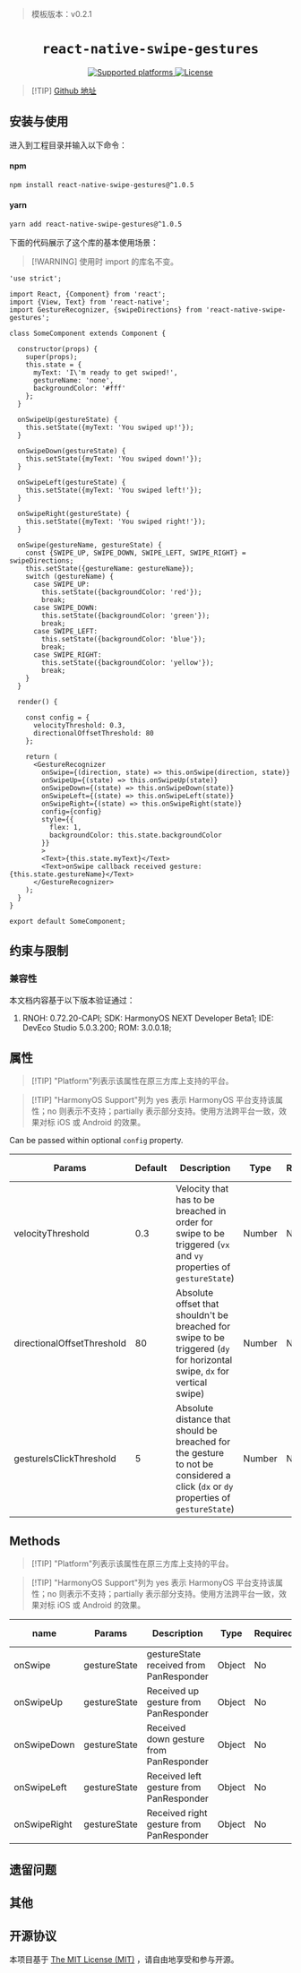 > 模板版本：v0.2.1

<p align="center">
  <h1 align="center"> <code>react-native-swipe-gestures</code> </h1>
</p>
<p align="center">
    <a href="https://github.com/glepur/react-native-swipe-gestures">
        <img src="https://img.shields.io/badge/platforms-android%20|%20ios%20|%20harmony%20-lightgrey.svg" alt="Supported platforms" />
    </a>
    <a href="https://github.com/glepur/react-native-swipe-gestures?tab=MIT-1-ov-file">
        <img src="https://img.shields.io/badge/license-MIT-green.svg" alt="License" />
        <!-- <img src="https://img.shields.io/badge/license-Apache-blue.svg" alt="License" /> -->
    </a>
</p>




> [!TIP] [Github 地址](https://github.com/glepur/react-native-swipe-gestures)

## 安装与使用

进入到工程目录并输入以下命令：

<!-- tabs:start -->

####  npm

```bash
npm install react-native-swipe-gestures@^1.0.5
```

#### yarn

```bash
yarn add react-native-swipe-gestures@^1.0.5
```

<!-- tabs:end -->

下面的代码展示了这个库的基本使用场景：

>[!WARNING] 使用时 import 的库名不变。

```tsx
'use strict';

import React, {Component} from 'react';
import {View, Text} from 'react-native';
import GestureRecognizer, {swipeDirections} from 'react-native-swipe-gestures';

class SomeComponent extends Component {

  constructor(props) {
    super(props);
    this.state = {
      myText: 'I\'m ready to get swiped!',
      gestureName: 'none',
      backgroundColor: '#fff'
    };
  }

  onSwipeUp(gestureState) {
    this.setState({myText: 'You swiped up!'});
  }

  onSwipeDown(gestureState) {
    this.setState({myText: 'You swiped down!'});
  }

  onSwipeLeft(gestureState) {
    this.setState({myText: 'You swiped left!'});
  }

  onSwipeRight(gestureState) {
    this.setState({myText: 'You swiped right!'});
  }

  onSwipe(gestureName, gestureState) {
    const {SWIPE_UP, SWIPE_DOWN, SWIPE_LEFT, SWIPE_RIGHT} = swipeDirections;
    this.setState({gestureName: gestureName});
    switch (gestureName) {
      case SWIPE_UP:
        this.setState({backgroundColor: 'red'});
        break;
      case SWIPE_DOWN:
        this.setState({backgroundColor: 'green'});
        break;
      case SWIPE_LEFT:
        this.setState({backgroundColor: 'blue'});
        break;
      case SWIPE_RIGHT:
        this.setState({backgroundColor: 'yellow'});
        break;
    }
  }

  render() {

    const config = {
      velocityThreshold: 0.3,
      directionalOffsetThreshold: 80
    };

    return (
      <GestureRecognizer
        onSwipe={(direction, state) => this.onSwipe(direction, state)}
        onSwipeUp={(state) => this.onSwipeUp(state)}
        onSwipeDown={(state) => this.onSwipeDown(state)}
        onSwipeLeft={(state) => this.onSwipeLeft(state)}
        onSwipeRight={(state) => this.onSwipeRight(state)}
        config={config}
        style={{
          flex: 1,
          backgroundColor: this.state.backgroundColor
        }}
        >
        <Text>{this.state.myText}</Text>
        <Text>onSwipe callback received gesture: {this.state.gestureName}</Text>
      </GestureRecognizer>
    );
  }
}

export default SomeComponent;
```

## 约束与限制

### 兼容性

本文档内容基于以下版本验证通过：

1. RNOH: 0.72.20-CAPI; SDK: HarmonyOS NEXT Developer Beta1; IDE: DevEco Studio 5.0.3.200; ROM: 3.0.0.18;

## 属性

> [!TIP] "Platform"列表示该属性在原三方库上支持的平台。

> [!TIP] "HarmonyOS Support"列为 yes 表示 HarmonyOS 平台支持该属性；no 则表示不支持；partially 表示部分支持。使用方法跨平台一致，效果对标 iOS 或 Android 的效果。

Can be passed within optional `config` property.

| Params                     | Default | Description                                                  | Type   | Required | Platform    | HarmonyOS Support |
| -------------------------- | ------- | ------------------------------------------------------------ | ------ | -------- | ----------- | ----------------- |
| velocityThreshold          | 0.3     | Velocity that has to be breached in order for swipe to be triggered (`vx` and `vy` properties of `gestureState`) | Number | No       | IOS/Android | yes               |
| directionalOffsetThreshold | 80      | Absolute offset that shouldn't be breached for swipe to be triggered (`dy` for horizontal swipe, `dx` for vertical swipe) | Number | No       | IOS/Android | yes               |
| gestureIsClickThreshold    | 5       | Absolute distance that should be breached for the gesture to not be considered a click (`dx` or `dy` properties of `gestureState`) | Number | No       | IOS/Android | yes               |

## Methods

> [!TIP] "Platform"列表示该属性在原三方库上支持的平台。

> [!TIP] "HarmonyOS Support"列为 yes 表示 HarmonyOS 平台支持该属性；no 则表示不支持；partially 表示部分支持。使用方法跨平台一致，效果对标 iOS 或 Android 的效果。

| name         | Params       | Description                              | Type   | Required | Platform    | HarmonyOS Suppor |
| ------------ | ------------ | ---------------------------------------- | ------ | -------- | ----------- | ---------------- |
| onSwipe      | gestureState | gestureState received from PanResponder  | Object | No       | IOS/Android | yes              |
| onSwipeUp    | gestureState | Received up gesture from PanResponder    | Object | No       | IOS/Android | yes              |
| onSwipeDown  | gestureState | Received down gesture from PanResponder  | Object | No       | IOS/Android | yes              |
| onSwipeLeft  | gestureState | Received left gesture from PanResponder  | Object | No       | IOS/Android | yes              |
| onSwipeRight | gestureState | Received right gesture from PanResponder | Object | No       | IOS/Android | yes              |

## 遗留问题

## 其他

## 开源协议

本项目基于 [The MIT License (MIT)](https://github.com/glepur/react-native-swipe-gestures?tab=MIT-1-ov-file) ，请自由地享受和参与开源。